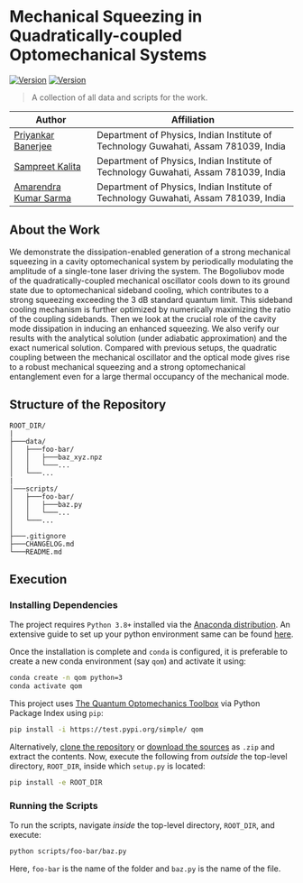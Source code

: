 # Mechanical Squeezing in Quadratically-coupled Optomechanical Systems

[![Version](https://img.shields.io/badge/manuscript-v2.2-red?style=for-the-badge)](#)
[![Version](https://img.shields.io/badge/qom-v0.9.0-red?style=for-the-badge)](#)

> A collection of all data and scripts for the work.

Author | Affiliation
------------ | -------------
[Priyankar Banerjee](https://www.iitg.ac.in/stud/p.banerjee/) | Department of Physics, Indian Institute of Technology Guwahati, Assam 781039, India
[Sampreet Kalita](https://www.iitg.ac.in/stud/sampreet/) | Department of Physics, Indian Institute of Technology Guwahati, Assam 781039, India
[Amarendra Kumar Sarma](https://www.iitg.ac.in/aksarma/) | Department of Physics, Indian Institute of Technology Guwahati, Assam 781039, India

## About the Work

We demonstrate the dissipation-enabled generation of a strong mechanical squeezing in a cavity optomechanical system by periodically modulating the amplitude of a single-tone laser driving the system. 
The Bogoliubov mode of the quadratically-coupled mechanical oscillator cools down to its ground state due to optomechanical sideband cooling, which contributes to a strong squeezing exceeding the $3$ dB standard quantum limit.
This sideband cooling mechanism is further optimized by numerically maximizing the ratio of the coupling sidebands.
Then we look at the crucial role of the cavity mode dissipation in inducing an enhanced squeezing.
We also verify our results with the analytical solution (under adiabatic approximation) and the exact numerical solution.
Compared with previous setups, the quadratic coupling between the mechanical oscillator and the optical mode gives rise to a robust mechanical squeezing and a strong optomechanical entanglement even for a large thermal occupancy of the mechanical mode.

## Structure of the Repository

```
ROOT_DIR/
|
├───data/
│   ├───foo-bar/
│   │   ├───baz_xyz.npz
│   │   └───...
│   └───...
|
│───scripts/
│   ├───foo-bar/
│   │   ├───baz.py
│   │   └───...
│   └───...
│
├───.gitignore
├───CHANGELOG.md
└───README.md
```

## Execution

### Installing Dependencies

The project requires `Python 3.8+` installed via the [Anaconda distribution](https://www.anaconda.com/products/individual). 
An extensive guide to set up your python environment same can be found [here](https://sampreet.github.io/python-for-physicists/modules/m01-getting-started/m01t01-setting-up-python.html).

Once the installation is complete and `conda` is configured, it is preferable to create a new conda environment (say `qom`) and activate it using:

```bash
conda create -n qom python=3
conda activate qom
```

This project uses [The Quantum Optomechanics Toolbox](https://github.com/Sampreet/qom) via Python Package Index using `pip`:

```bash
pip install -i https://test.pypi.org/simple/ qom
```

Alternatively, [clone the repository](https://github.com/Sampreet/qom) or [download the sources](https://github.com/Sampreet/qom/archive/refs/heads/master.zip) as `.zip` and extract the contents.
Now, execute the following from *outside* the top-level directory, `ROOT_DIR`, inside which `setup.py` is located:

```bash
pip install -e ROOT_DIR
```

### Running the Scripts

To run the scripts, navigate *inside* the top-level directory, `ROOT_DIR`, and execute:

```bash
python scripts/foo-bar/baz.py
```

Here, `foo-bar` is the name of the folder and  `baz.py` is the name of the file.